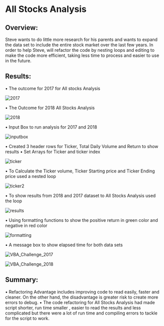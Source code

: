 # All Stocks Analysis
## Overview:
Steve wants to do little more research for his parents and wants to expand the data set to include the entire stock market over the last few years. In order to help Steve, will refactor the code by nesting loops and editing to make the code more efficient, taking less time to process and easier to use in the future.

## Results:


•	The outcome for 2017 for All stocks Analysis
 
![2017](https://user-images.githubusercontent.com/67460581/105125368-71c27e80-5a99-11eb-97d2-221137058e32.png)

•	The Outcome for 2018 All Stocks Analysis
 
![2018](https://user-images.githubusercontent.com/67460581/105125374-75560580-5a99-11eb-8c47-082835e44a6d.png)

•	Input Box to run analysis for 2017 and 2018

![inputbox](https://user-images.githubusercontent.com/67460581/105125399-80a93100-5a99-11eb-8dca-0636c5d01023.PNG)

 
•	Created 3 header rows for Ticker, Total Daily Volume and Return to show results
•	Set Arrays for Ticker and ticker index

![ticker](https://user-images.githubusercontent.com/67460581/105125704-48562280-5a9a-11eb-88e4-f7d6b7858c56.png)

 
•	To Calculate the Ticker volume, Ticker Starting price and Ticker Ending price used a nested loop 

![ticker2](https://user-images.githubusercontent.com/67460581/105125406-83a42180-5a99-11eb-8081-7eb4e3d9ba98.png)

•	To show results from 2018 and 2017 dataset to All Stocks Analysis used the loop 

![results](https://user-images.githubusercontent.com/67460581/105125709-48eeb900-5a9a-11eb-8fa8-52af03e75c3d.png)
 
•	Using formatting functions to show the positive return in green color and negative in red color

![formatting](https://user-images.githubusercontent.com/67460581/105125708-48eeb900-5a9a-11eb-81dc-56abdb032ee3.png)

 
•	A message box to show elapsed time for both data sets

![VBA_Challenge_2017](https://user-images.githubusercontent.com/67460581/105124411-59516480-5a97-11eb-83f3-59e3119f06f0.png)

![VBA_Challenge_2018](https://user-images.githubusercontent.com/67460581/105124405-56ef0a80-5a97-11eb-9599-898c341701f4.png)
 

## Summary:

•	Refactoring Advantage includes improving code to read easily, faster and cleaner. On the other hand, the disadvantage is greater risk to create more errors to debug.
•	The code refactoring for All Stocks Analysis had made script shorter, run time smaller , easier to read the results and less complicated but there were a lot of run  time and compiling errors to tackle for the script to work.

